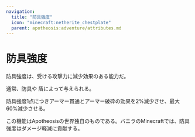 ```yaml
---
navigation:
  title: "防具強度"
  icon: "minecraft:netherite_chestplate"
  parent: apotheosis:adventure/attributes.md
---
```


# 防具強度

<Color id="blue">防具強度</Color>は、受ける攻撃力に減少効果のある能力だ。

通常、防具や 盾によって与えられる。

防具強度1点につきアーマー貫通とアーマー破砕の効果を2%減少させ、最大60%減少させる。

この機能はApotheosisの世界独自のものである。バニラのMinecraftでは、防具強度はダメージ軽減に貢献する。

